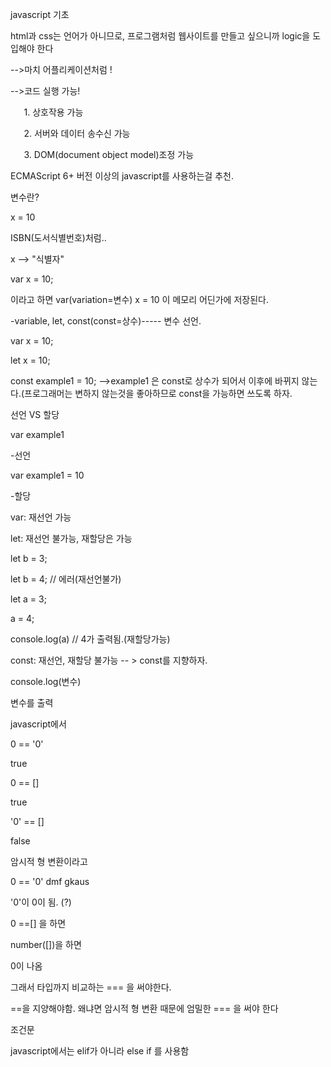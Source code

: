 ﻿
javascript 기초

html과 css는 언어가 아니므로, 프로그램처럼 웹사이트를 만들고 싶으니까 logic을 도입해야 한다

-->마치 어플리케이션처럼 !

-->코드 실행 가능!

`	`1. 상호작용 가능

`	`2. 서버와 데이터 송수신 가능

`	`3. DOM(document object model)조정 가능 

ECMAScript 6+ 버전 이상의 javascript를 사용하는걸 추천.

변수란? 

x = 10 

ISBN(도서식별번호)처럼..

x --> "식별자"

var x = 10;

이라고 하면 var(variation=변수) x = 10 이 메모리 어딘가에 저장된다.

-variable, let, const(const=상수)-----  변수 선언.

var x = 10;

let x = 10;

const example1 = 10; -->example1 은 const로 상수가 되어서 이후에 바뀌지 않는다.(프로그래머는 변하지 않는것을 좋아하므로 const을 가능하면 쓰도록 하자.

선언 VS 할당

var example1 

-선언

var example1 = 10 

-할당

var: 재선언 가능

let: 재선언 불가능, 재할당은 가능

let b = 3;

let b = 4; // 에러(재선언불가)

let a = 3;

a = 4;

console.log(a) // 4가 출력됨.(재할당가능)

const: 재선언, 재할당 불가능 -- > const를 지향하자.

console.log(변수) 

변수를 출력

javascript에서 

0 == '0'

true

0 == [] 

true

'0' == []

false

암시적 형 변환이라고 

0 == '0' dmf gkaus

'0'이 0이 됨. (?)

0 ==[] 을 하면

number([])을 하면

0이 나옴

그래서 타입까지 비교하는 === 을 써야한다.

==을 지양해야함. 왜냐면 암시적 형 변환 때문에 엄밀한 === 을 써야 한다

조건문

javascript에서는 elif가 아니라 else if 를 사용함





